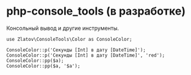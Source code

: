 # php-console_tools (в разработке)

Консольный вывод и другие инструменты.

```
use Zlatov\ConsoleTools\Color as ConsoleColor;

ConsoleColor::p('Секунды [Int] в дату [DateTime]');
ConsoleColor::p('Секунды [Int] в дату [DateTime]', 'red');
ConsoleColor::pp($a);
ConsoleColor::pp($a, '$a');
```
